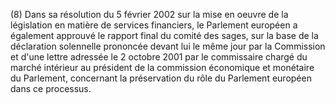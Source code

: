 (8) Dans sa résolution du 5 février 2002 sur la mise en oeuvre de la législation en matière de services financiers, le Parlement européen a également approuvé le rapport final du comité des sages, sur la base de la déclaration solennelle prononcée devant lui le même jour par la Commission et d'une lettre adressée le 2 octobre 2001 par le commissaire chargé du marché intérieur au président de la commission économique et monétaire du Parlement, concernant la préservation du rôle du Parlement européen dans ce processus.